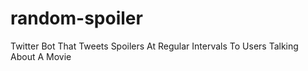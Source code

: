 # random-spoiler
Twitter Bot That Tweets Spoilers At Regular Intervals To Users Talking About A Movie

